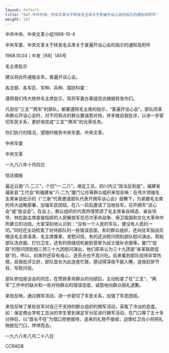 ```yaml
---
layout: default
title: "547.中共中央、中央文革关于转发毛主席关于普遍开谈心会的指示的通知及附件"
weight: 547
---
```


中共中央、中央文革小组1968-10-4

中央军委、中央文革关于转发毛主席关于普遍开谈心会的指示的通知及附件

1968.10.04；中发［68］145号

毛主席批示

建议将此件通报全军，普遍开谈心会。

各总部、各军区、军种、兵种、国防科委：

遵照我们伟大统帅毛主席批示，现将军委办事组信访摘报转发你们。

凡担任“三支”“两军”的部队，都要遵照毛主席的指示，“普遍开谈心会”。部队同革命群众开谈心会时，对不同观点的群众要诚恳对待，并多做自我批评，以进一步密切军民关系，更好地完成“三支”“两军”的光荣任务。

你们执行的情况，望随时报告中央军委、中央文革。

中央军委

中央文革

一九六八年十月四日

信访摘报

最近云南“八·二三”，个旧“一·二八”，保定工总，四川内江“政法反到底”，福建省福安县“工代会”和福建省“八·二九”厦门公社等群众组织来信反映：在伟大领袖毛主席亲自批示的《“三新”代表邀请部队代表开拥军谈心会》鼓舞下，为紧跟毛主席的伟大战略部署，加强军民团结，在八一前后邀请了当地驻军，召开拥军“谈心会”或“座谈会”。在会上，群众组织的代表热情赞颂了毛主席亲自缔造、亲自领导，林彪副主席直接指挥的人民解放军在历次革命战争、保卫祖国和文化大革命中所建立的功勋。大家深刻地认识到：“没有一个人民的军队，便没有人民的一切。”同时还主动检查了对待部队的一些错误态度。有的群众组织，还向驻军指战员赠送毛主席语录、毛主席像章，发慰问信，有的还派慰问团到部队慰问演出，帮助部队洗衣服、打扫卫生，还有的把缝纫机搬到营房为战士缝补衣服等。厦门“促联”的慰问团到炮三师三十九团慰问演出，他们原来认为三十九团是“亲革联疏促联”的，所以，初来时还存有戒心，连茶点也不高兴吃。后来看到部队招待非常热情，自我批评又好，部队首长为此连夜忙碌，感动得深夜不能入睡，连夜赶排节目、写慰问信。

部队参加座谈会的同志，在赞扬革命群众的功绩后，主动检查了在“三支”、“两军”工作中的缺点和一些对待群众的错误态度，诚恳地向群众赔礼道歉。

来信反映，通过拥军活动，进一步密切了军民关系，加强了军民团结。

来信反映了某些驻军对自己不支持的群众组织的拥军活动，采取了冷淡的态度。如：保定商业学校工总派的学生曾到保定军分区进行拥军活动，在门口等了五十多分钟后，以“首长不在”为借口拒绝接待，送来的礼物不接收，迫使红卫兵小将把礼物放在门口，悻悻而去。

一九六八年八月二十八日

CCRADB

